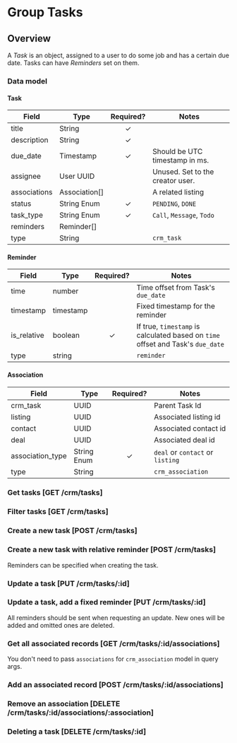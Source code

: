 # Group Tasks

## Overview
A _Task_ is an object, assigned to a user to do some job and has a certain due date. Tasks can have _Reminders_ set on them.

### Data model

#### Task

| Field        | Type          | Required? | Notes                            |
|--------------|---------------|:---------:|----------------------------------|
| title        | String        | ✓         |                                  |
| description  | String        | ✓         |                                  |
| due_date     | Timestamp     | ✓         | Should be UTC timestamp in ms.   |
| assignee     | User UUID     |           | Unused. Set to the creator user. |
| associations | Association[] |           | A related listing                |
| status       | String Enum   | ✓         | `PENDING`, `DONE`                |
| task_type    | String Enum   | ✓         | `Call`, `Message`, `Todo`        |
| reminders    | Reminder[]    |           |                                  |
| type         | String        |           | `crm_task`                       |

#### Reminder

| Field       | Type      | Required? | Notes                                                                           |
|-------------|-----------|:---------:|---------------------------------------------------------------------------------|
| time        | number    |           | Time offset from Task's `due_date`                                              |
| timestamp   | timestamp |           | Fixed timestamp for the reminder                                                |
| is_relative | boolean   | ✓         | If true, `timestamp` is calculated based on `time` offset and Task's `due_date` |
| type        | string    |           | `reminder`                                                                      |

#### Association

| Field            | Type        | Required? | Notes                            |
|------------------|-------------|:---------:|----------------------------------|
| crm_task         | UUID        |           | Parent Task Id                   |
| listing          | UUID        |           | Associated listing id            |
| contact          | UUID        |           | Associated contact id            |
| deal             | UUID        |           | Associated deal id               |
| association_type | String Enum | ✓         | `deal` or `contact` or `listing` |
| type             | String      |           | `crm_association`                |

### Get tasks [GET /crm/tasks]
<!-- include(tests/task/getForUser.md) -->

### Filter tasks [GET /crm/tasks]
<!-- include(tests/task/filterByContact.md) -->

### Create a new task [POST /crm/tasks]
<!-- include(tests/task/create.md) -->

### Create a new task with relative reminder [POST /crm/tasks]

Reminders can be specified when creating the task.

<!-- include(tests/task/createAnotherTaskWithRelativeReminder.md) -->

### Update a task [PUT /crm/tasks/:id]
<!-- include(tests/task/updateTask.md) -->

### Update a task, add a fixed reminder [PUT /crm/tasks/:id]

All reminders should be sent when requesting an update. New ones will be added and omitted ones are deleted.

<!-- include(tests/task/addFixedReminder.md) -->

### Get all associated records [GET /crm/tasks/:id/associations]

You don't need to pass `associations` for `crm_association` model in query args.

<!-- include(tests/task/fetchAssociations.md) -->

### Add an associated record [POST /crm/tasks/:id/associations]
<!-- include(tests/task/addContactAssociation.md) -->

### Remove an association [DELETE /crm/tasks/:id/associations/:association]
<!-- include(tests/task/removeContactAssociation.md) -->

### Deleting a task [DELETE /crm/tasks/:id]
<!-- include(tests/task/remove.md) -->
